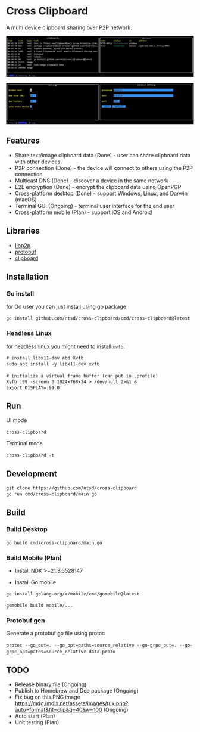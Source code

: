 # Cross Clipboard

A multi device clipboard sharing over P2P network.

![Cross Clipboard Preview](/docs/preview-home.jpg)

![Cross Clipboard Preview](/docs/preview-setting.jpg)

## Features

- Share text/image clipboard data (Done) - user can share clipboard data with other devices
- P2P connection (Done) - the device will connect to others using the P2P connection
- Multicast DNS (Done) - discover a device in the same network
- E2E encryption (Done) - encrypt the clipboard data using OpenPGP
- Cross-platform desktop (Done) - support Windows, Linux, and Darwin (macOS)
- Terminal GUI (Ongoing) - terminal user interface for the end user
- Cross-platform mobile (Plan) - support iOS and Android

## Libraries 

- [libp2p](https://github.com/libp2p/go-libp2p)
- [protobuf](https://developers.google.com/protocol-buffers)
- [clipboard](https://github.com/golang-design/clipboard)

## Installation

### Go install

for Go user you can just install using go package

```shell
go install github.com/ntsd/cross-clipboard/cmd/cross-clipboard@latest
```

### Headless Linux

for headless linux you might need to install `xvfb`.

```shell
# install libx11-dev abd Xvfb
sudo apt install -y libx11-dev xvfb

# initialize a virtual frame buffer (can put in .profile)
Xvfb :99 -screen 0 1024x768x24 > /dev/null 2>&1 &
export DISPLAY=:99.0
```

## Run

UI mode

`cross-clipboard`

Terminal mode

`cross-clipboard -t`

## Development

```shell
git clone https://github.com/ntsd/cross-clipboard
go run cmd/cross-clipboard/main.go
```

## Build

### Build Desktop

`go build cmd/cross-clipboard/main.go`

### Build Mobile (Plan)

- Install NDK >=21.3.6528147

- Install Go mobile

```shell
go install golang.org/x/mobile/cmd/gomobile@latest
```

`gomobile build mobile/...`

### Protobuf gen

Generate a protobuf go file using protoc

`protoc --go_out=. --go_opt=paths=source_relative --go-grpc_out=. --go-grpc_opt=paths=source_relative data.proto`

## TODO

- Release binary file (Ongoing)
- Publish to Homebrew and Deb package (Ongoing)
- Fix bug on this PNG image <https://mdg.imgix.net/assets/images/tux.png?auto=format&fit=clip&q=40&w=100> (Ongoing)
- Auto start (Plan)
- Unit testing (Plan)
